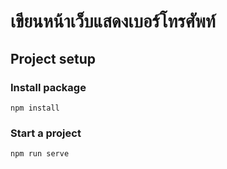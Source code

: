 # เขียนหน้าเว็บแสดงเบอร์โทรศัพท์
## Project setup
### Install package
```
npm install
```
### Start a project
```
npm run serve
```